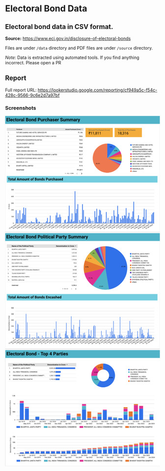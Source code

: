 # Electoral Bond Data

## Electoral bond data in CSV format.

**Source:** https://www.eci.gov.in/disclosure-of-electoral-bonds

Files are under `/data` directory and PDF files are under `/source` directory.


*Note:* Data is extracted using automated tools. If you find anything incorrect. Please open a PR


## Report

Full report URL: https://lookerstudio.google.com/reporting/cf949a5c-f54c-428c-9566-9c6e2d7a97bf

### Screenshots

![Purchaser Summary](docs/report-purchaser-summary.png)
![Party Summary](docs/report-party-summary.png)
![Top Parties](docs/report-top-parties.png)



